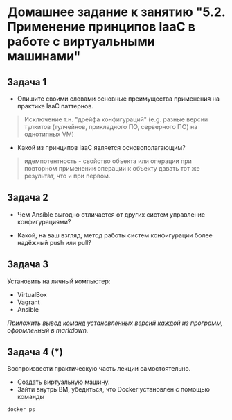# Домашнее задание к занятию "5.2. Применение принципов IaaC в работе с виртуальными машинами"


## Задача 1

- Опишите своими словами основные преимущества применения на практике IaaC паттернов.
  
>Исключение т.н. "дрейфа конфигураций" (e.g. разные версии тулкитов (тулчейнов, прикладного ПО, серверного ПО) на однотипных VM)

- Какой из принципов IaaC является основополагающим? 
   
> идемпотентность - свойство объекта или операции при повторном применении операции к объекту давать тот же результат, что и при первом.  

## Задача 2

- Чем Ansible выгодно отличается от других систем управление конфигурациями?
>
- Какой, на ваш взгляд, метод работы систем конфигурации более надёжный push или pull?
>

## Задача 3

Установить на личный компьютер:

- VirtualBox
- Vagrant
- Ansible

*Приложить вывод команд установленных версий каждой из программ, оформленный в markdown.*

## Задача 4 (*)

Воспроизвести практическую часть лекции самостоятельно.

- Создать виртуальную машину.
- Зайти внутрь ВМ, убедиться, что Docker установлен с помощью команды
```
docker ps
```
